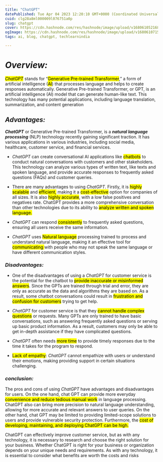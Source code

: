 ```yaml
---
title: "ChatGPT"
datePublished: Tue Apr 04 2023 12:20:10 GMT+0000 (Coordinated Universal Time)
cuid: clg28a8ml000009l076751a0p
slug: chatgpt
cover: https://cdn.hashnode.com/res/hashnode/image/upload/v1680610521682/bd4adadb-c914-442c-bdec-3effac21e189.jpeg
ogImage: https://cdn.hashnode.com/res/hashnode/image/upload/v1680610715864/53d1158e-9105-4ece-91e1-36e6d087666b.jpeg
tags: ai, blog, chatgpt, techlearnindia

---
```


# *Overview:*

*<mark>ChatGPT</mark>* stands for “<mark>Generative Pre-trained Transformer</mark>,” a form of artificial intelligence (<mark>AI</mark>) that processes language and helps to create responses automatically. Generative Pre-trained Transformer, or GPT, is an artificial intelligence (AI) model that can generate human-like text. This technology has many potential applications, including language translation, summarization, and content generation

## *Advantages:*

***ChatGPT*** or Generative Pre-trained Transformer, is a ***natural language processing*** (NLP) technology recently gaining significant traction. It has various applications in various industries, including social media, healthcare, customer service, and financial services.

* *ChatGPT* can create conversational AI applications like <mark>chatbots</mark> to conduct natural conversations with customers and other stakeholders. This technology can analyze various types of written text, like texts and spoken language, and provide accurate responses to frequently asked questions (FAQs) and customer queries.
    
* There are many advantages to using *ChatGPT*. Firstly, it is <mark>highly scalable</mark> and <mark>efficient,</mark> making it a <mark>cost-effective</mark> option for companies of all sizes. It is also <mark>highly accurate</mark>, with a low false positives and negatives rate. ChatGPT provides a more comprehensive conversation than other technologies due to its ability to <mark>analyze written and spoken language.</mark>
    
* *ChatGPT* can respond <mark>consistently</mark> to frequently asked questions, ensuring all users receive the same information.
    
* *ChatGPT* uses <mark>Natural language</mark> processing trained to process and understand natural language, making it an effective tool for <mark>communicating </mark> with people who may not speak the same language or have different communication styles.
    

### *Disadvantages:*

* One of the disadvantages of using a *ChatGPT* for customer service is the potential for the chatbot to <mark>provide inaccurate or misinformed answers</mark>. Since the GPTs are trained through trial and error, they are only as accurate as the data and algorithms they are based on. As a result, some chatbot conversations could result in <mark>frustration and confusion for customers</mark> trying to get help.
    
* *ChatGPT* for customer service is that they <mark>cannot handle complex questions</mark> or requests. Many GPTs are only trained to have basic conversations, such as answering frequently asked questions or serving up basic product information. As a result, customers may only be able to get in-depth assistance if they have complicated questions.
    
* *ChatGPT* often needs <mark>more time</mark> to provide timely responses due to the time it takes for the program to respond.
    
* <mark>Lack of empathy</mark>: *ChatGPT* cannot empathize with users or understand their emotions, making providing support in certain situations challenging.
    

### *conclusion:*

The pros and cons of using *ChatGPT* have advantages and disadvantages for users. On the one hand, chat GPT can provide more everyday <mark>convenience and reduce tedious manual work</mark> in language processing. ChatGPT also can bring more precision to natural language understanding, allowing for more accurate and relevant answers to user queries. On the other hand, chat GPT may be limited to providing limited-scope solutions to users and provide vulnerable security protection. Furthermore, the <mark>cost of developing, maintaining, and deploying ChatGPT can be high.</mark>

ChatGPT can effectively improve customer service, but as with any technology, it is necessary to research and choose the right solution for your business. Whether ChatGPT is right for your business or organization depends on your unique needs and requirements. As with any technology, it is essential to consider what benefits are worth the costs and risks